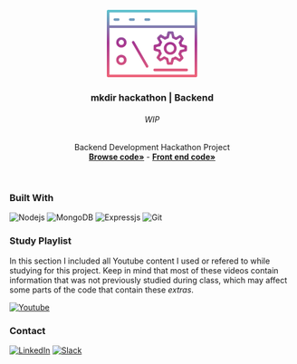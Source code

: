 <div id="top"></div>
<!-- PROJECT LOGO -->
<br />
<div align="center">
  <a href="https://github.com/NivaldoFarias/mkdir-hackathon-backend">
    <img src="https://github.com/NivaldoFarias/mkdir-hackathon-frontend/blob/main/src/assets/mkdir-%20hackathon.png" alt="Logo" width="160">
  </a>

<h3 align="center">mkdir hackathon | Backend</h3>
  <h6 align="center">WIP</h6>
  <p align="center">
    Backend Development Hackathon Project 
    <br />
    <a href="https://github.com/NivaldoFarias/mkdir-hackathon-backend/tree/main/app.js"><strong>Browse code»</strong></a>
    -
    <a href="https://github.com/NivaldoFarias/mkdir-hackathon-frontend#readme"><strong>Front end code»</strong></a>
</div>

<br />

### Built With

![Nodejs](https://img.shields.io/badge/Node.js-43853D?style=for-the-badge&logo=node.js&logoColor=white)
![MongoDB](https://img.shields.io/badge/MongoDB-4EA94B?style=for-the-badge&logo=mongodb&logoColor=white)
![Expressjs](https://img.shields.io/badge/Express.js-404D59?style=for-the-badge&logo=express.js&logoColor=white)
![Git](https://img.shields.io/badge/git-%23F05033.svg?style=for-the-badge&logo=git&logoColor=white)

<!-- Study Playlist -->

### Study Playlist

In this section I included all Youtube content I used or refered to while studying for this project. Keep in mind that most of these videos contain information that was not previously studied during class, which may affect some parts of the code that contain these _extras_.

<a href="https://youtube.com/playlist?list=PLoZj33I2-ANTWqU331l3ZGlZV8I7rr5ZN">![Youtube](https://img.shields.io/badge/YouTube-FF0000?style=for-the-badge&logo=youtube&logoColor=white)</a>

<!-- CONTACT -->

### Contact

[![LinkedIn][linkedin-shield]][linkedin-url]
[![Slack][slack-shield]][slack-url]

<!-- ### Contributors -->

<!-- MARKDOWN LINKS & IMAGES -->

[linkedin-shield]: https://img.shields.io/badge/-LinkedIn-black.svg?style=for-the-badge&logo=linkedin&colorB=blue
[linkedin-url]: https://www.linkedin.com/in/nivaldofarias/
[slack-shield]: https://img.shields.io/badge/Slack-4A154B?style=for-the-badge&logo=slack&logoColor=white
[slack-url]: https://driventurmas.slack.com/team/U02T6V2D8D8/
